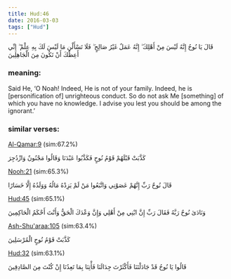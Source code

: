```yaml
---
title: Hud:46
date: 2016-03-03
tags: ["Hud"]
---
```

قَالَ يَا نُوحُ إِنَّهُ لَيْسَ مِنْ أَهْلِكَ ۖ إِنَّهُ عَمَلٌ غَيْرُ صَالِحٍ ۖ فَلَا تَسْأَلْنِ مَا لَيْسَ لَكَ بِهِ عِلْمٌ ۖ إِنِّي أَعِظُكَ أَنْ تَكُونَ مِنَ الْجَاهِلِينَ
### meaning: 
Said He, ‘O Noah! Indeed, He is not of your family. Indeed, he is [personification of] unrighteous conduct. So do not ask Me [something] of which you have no knowledge. I advise you lest you should be among the ignorant.’
### similar verses: 

[Al-Qamar:9](/54/9) (sim:67.2%)

كَذَّبَتْ قَبْلَهُمْ قَوْمُ نُوحٍ فَكَذَّبُوا عَبْدَنَا وَقَالُوا مَجْنُونٌ وَازْدُجِرَ

[Nooh:21](/71/21) (sim:65.3%)

قَالَ نُوحٌ رَبِّ إِنَّهُمْ عَصَوْنِي وَاتَّبَعُوا مَنْ لَمْ يَزِدْهُ مَالُهُ وَوَلَدُهُ إِلَّا خَسَارًا

[Hud:45](/11/45) (sim:65.1%)

وَنَادَىٰ نُوحٌ رَبَّهُ فَقَالَ رَبِّ إِنَّ ابْنِي مِنْ أَهْلِي وَإِنَّ وَعْدَكَ الْحَقُّ وَأَنْتَ أَحْكَمُ الْحَاكِمِينَ

[Ash-Shu'araa:105](/26/105) (sim:63.4%)

كَذَّبَتْ قَوْمُ نُوحٍ الْمُرْسَلِينَ

[Hud:32](/11/32) (sim:63.1%)

قَالُوا يَا نُوحُ قَدْ جَادَلْتَنَا فَأَكْثَرْتَ جِدَالَنَا فَأْتِنَا بِمَا تَعِدُنَا إِنْ كُنْتَ مِنَ الصَّادِقِينَ
